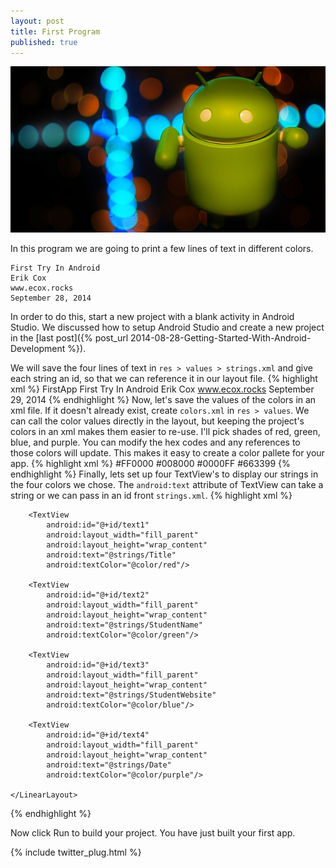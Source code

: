 ```yaml
---
layout: post
title: First Program
published: true
---
```

![Android colors](/images/android_colors.jpg)


In this program we are going to print a few lines of text in different colors.


	First Try In Android
	Erik Cox
	www.ecox.rocks
	September 28, 2014

In order to do this, start a new project with a blank activity in Android Studio. We discussed how to setup Android Studio and create a new project in the [last post]({% post_url 2014-08-28-Getting-Started-With-Android-Development %}).

We will save the four lines of text in `res > values > strings.xml` and give each string an id, so that we can reference it in our layout file.
{% highlight xml %}
    <?xml version="1.0" encoding="utf-8"?>
    <resources>
        <string name="app_name">FirstApp</string>
        <string name="Title">First Try In Android</string>
        <string name="StudentName">Erik Cox</string>
        <string name="StudentWebsite">www.ecox.rocks</string>
        <string name="Date">September 29, 2014</string>
     </resources>
{% endhighlight %}
Now, let's save the values of the colors in an xml file. If it doesn't already exist, create `colors.xml` in `res > values`.  We can call the color values directly in the layout, but keeping the project's colors in an xml makes them easier to re-use. I'll pick shades of red, green, blue, and purple. You can modify the hex codes and any references to those colors will update. This makes it easy to create a color pallete for your app.
{% highlight xml %}
    <?xml version="1.0" encoding="utf-8"?>
    <resources>
        <color name="red">#FF0000</color>
        <color name="green">#008000</color>
        <color name="blue">#0000FF</color>
        <color name="purple">#663399</color>
    </resources>
{% endhighlight %}
Finally, lets set up four TextView's to display our strings in the four colors we chose. The `android:text` attribute of TextView can take a string or we can pass in an id front `strings.xml`.
{% highlight xml %}
    <?xml version="1.0" encoding="utf-8"?>
    <LinearLayout xmlns:android="http://schemas.android.com/apk/res/android"
        android:orientation="vertical"
        android:layout_width="fill_parent"
        android:layout_height="fill_parent">

        <TextView
            android:id="@+id/text1"
            android:layout_width="fill_parent"
            android:layout_height="wrap_content"
            android:text="@strings/Title"
            android:textColor="@color/red"/>

        <TextView
            android:id="@+id/text2"
            android:layout_width="fill_parent"
            android:layout_height="wrap_content"
            android:text="@strings/StudentName"
            android:textColor="@color/green"/>

        <TextView
            android:id="@+id/text3"
            android:layout_width="fill_parent"
            android:layout_height="wrap_content"
            android:text="@strings/StudentWebsite"
            android:textColor="@color/blue"/>

        <TextView
            android:id="@+id/text4"
            android:layout_width="fill_parent"
            android:layout_height="wrap_content"
            android:text="@strings/Date"
            android:textColor="@color/purple"/>

    </LinearLayout>
{% endhighlight %}

Now click Run to build your project. You have just built your first app.

{% include twitter_plug.html %}
